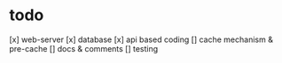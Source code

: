 # todo

[x] web-server
[x] database
[x] api based coding
[] cache mechanism & pre-cache
[] docs & comments
[] testing
